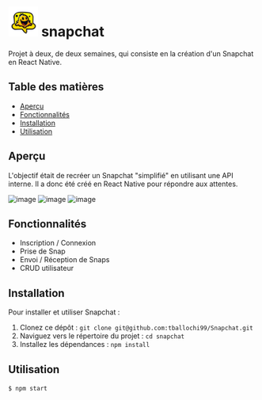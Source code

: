 # <img src="./snapchat/assets/icon.png" style="width: 60px; height: 60px"> snapchat

Projet à deux, de deux semaines, qui consiste en la création d'un Snapchat en React Native.

## Table des matières

- [Aperçu](#aperçu)
- [Fonctionnalités](#fonctionnalités)
- [Installation](#installation)
- [Utilisation](#utilisation)

## Aperçu

L'objectif était de recréer un Snapchat "simplifié" en utilisant une API interne. Il a donc été créé en React Native pour répondre aux attentes.
<div flex>
  <img width="240" alt="image" src="https://github.com/Projects-Lucas-EMILE/snapchat/assets/118727247/c8515c46-9bf3-4a65-a28a-4151fc0375f1">
  <img width="240" alt="image" src="https://github.com/Projects-Lucas-EMILE/snapchat/assets/118727247/81a14d37-4e16-4592-a38b-4de77e403f99">
  <img width="240" alt="image" src="https://github.com/Projects-Lucas-EMILE/snapchat/assets/118727247/f2172750-b417-44c8-94d9-6479b1aea87d">
</div>


## Fonctionnalités

- Inscription / Connexion
- Prise de Snap
- Envoi / Réception de Snaps
- CRUD utilisateur

## Installation

Pour installer et utiliser Snapchat :

1. Clonez ce dépôt : `git clone git@github.com:tballochi99/Snapchat.git`
2. Naviguez vers le répertoire du projet : `cd snapchat`
3. Installez les dépendances : `npm install`

## Utilisation

```bash
$ npm start
